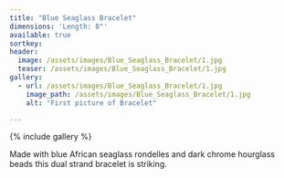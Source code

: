 ```yaml
---
title: "Blue Seaglass Bracelet"
dimensions: 'Length: 8"'
available: true
sortkey: 
header:
  image: /assets/images/Blue_Seaglass_Bracelet/1.jpg
  teaser: /assets/images/Blue_Seaglass_Bracelet/1.jpg
gallery:
  - url: /assets/images/Blue_Seaglass_Bracelet/1.jpg
    image_path: /assets/images/Blue_Seaglass_Bracelet/1.jpg
    alt: "First picture of Bracelet"

---
```



{% include gallery %}

Made with blue African seaglass rondelles and  dark chrome hourglass beads this dual strand bracelet is striking.